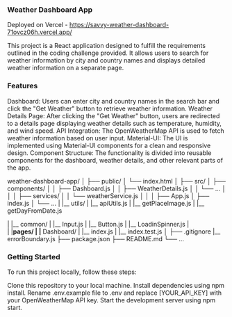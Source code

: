 ### Weather Dashboard App

Deployed on Vercel - https://savvy-weather-dashboard-71ovcz06h.vercel.app/ 

This project is a React application designed to fulfill the requirements outlined in the coding challenge provided. It allows users to search for weather information by city and country names and displays detailed weather information on a separate page.

### Features

Dashboard: Users can enter city and country names in the search bar and click the "Get Weather" button to retrieve weather information.
Weather Details Page: After clicking the "Get Weather" button, users are redirected to a details page displaying weather details such as temperature, humidity, and wind speed.
API Integration: The OpenWeatherMap API is used to fetch weather information based on user input.
Material-UI: The UI is implemented using Material-UI components for a clean and responsive design.
Component Structure: The functionality is divided into reusable components for the dashboard, weather details, and other relevant parts of the app.

weather-dashboard-app/
│
├── public/
│   └── index.html
│
├── src/
│   ├── components/
│   │   ├── Dashboard.js
│   │   ├── WeatherDetails.js
│   │   └── ...
│   │
│   ├── services/
│   │   └── weatherService.js
│   │
│   ├── App.js
│   ├── index.js
│   └── ...
|   |__ utils/
|       |__ apiUtils.js
|       |__ getPlaceImage.js
|       |__ getDayFromDate.js

|   |__ common/
|       |__ Input.js
|       |__ Button.js
|       |__ LoadinSpinner.js
|   
|   |__pages/
|       |__ Dashboard/
|           |__ index.js
|            |__ index.test.js
│
├── .gitignore
|__ errorBoundary.js
├── package.json
├── README.md
└── ...

### Getting Started

To run this project locally, follow these steps:

Clone this repository to your local machine.
Install dependencies using npm install.
Rename .env.example file to .env and replace [YOUR_API_KEY] with your OpenWeatherMap API key.
Start the development server using npm start.

